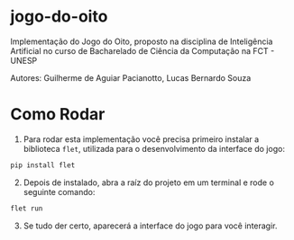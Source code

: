 # jogo-do-oito
Implementação do Jogo do Oito, proposto na disciplina de Inteligência Artificial no curso de Bacharelado de Ciência da Computação na FCT - UNESP

Autores: Guilherme de Aguiar Pacianotto, Lucas Bernardo Souza

# Como Rodar

1. Para rodar esta implementação você precisa primeiro instalar a biblioteca `flet`, utilizada para o desenvolvimento da interface do jogo:

```bash
pip install flet
```

2. Depois de instalado, abra a raíz do projeto em um terminal e rode o seguinte comando:

```bash
flet run
```
3. Se tudo der certo, aparecerá a interface do jogo para você interagir.
